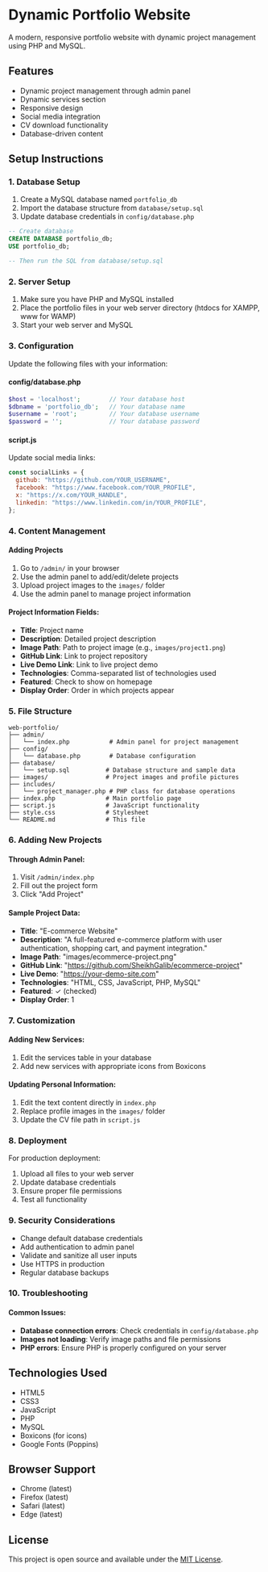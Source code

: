 # Dynamic Portfolio Website

A modern, responsive portfolio website with dynamic project management using PHP and MySQL.

## Features

- Dynamic project management through admin panel
- Dynamic services section
- Responsive design
- Social media integration
- CV download functionality
- Database-driven content

## Setup Instructions

### 1. Database Setup

1. Create a MySQL database named `portfolio_db`
2. Import the database structure from `database/setup.sql`
3. Update database credentials in `config/database.php`

```sql
-- Create database
CREATE DATABASE portfolio_db;
USE portfolio_db;

-- Then run the SQL from database/setup.sql
```

### 2. Server Setup

1. Make sure you have PHP and MySQL installed
2. Place the portfolio files in your web server directory (htdocs for XAMPP, www for WAMP)
3. Start your web server and MySQL

### 3. Configuration

Update the following files with your information:

#### config/database.php

```php
$host = 'localhost';        // Your database host
$dbname = 'portfolio_db';   // Your database name
$username = 'root';         // Your database username
$password = '';             // Your database password
```

#### script.js

Update social media links:

```javascript
const socialLinks = {
  github: "https://github.com/YOUR_USERNAME",
  facebook: "https://www.facebook.com/YOUR_PROFILE",
  x: "https://x.com/YOUR_HANDLE",
  linkedin: "https://www.linkedin.com/in/YOUR_PROFILE",
};
```

### 4. Content Management

#### Adding Projects

1. Go to `/admin/` in your browser
2. Use the admin panel to add/edit/delete projects
3. Upload project images to the `images/` folder
4. Use the admin panel to manage project information

#### Project Information Fields:

- **Title**: Project name
- **Description**: Detailed project description
- **Image Path**: Path to project image (e.g., `images/project1.png`)
- **GitHub Link**: Link to project repository
- **Live Demo Link**: Link to live project demo
- **Technologies**: Comma-separated list of technologies used
- **Featured**: Check to show on homepage
- **Display Order**: Order in which projects appear

### 5. File Structure

```
web-portfolio/
├── admin/
│   └── index.php           # Admin panel for project management
├── config/
│   └── database.php        # Database configuration
├── database/
│   └── setup.sql          # Database structure and sample data
├── images/                # Project images and profile pictures
├── includes/
│   └── project_manager.php # PHP class for database operations
├── index.php              # Main portfolio page
├── script.js              # JavaScript functionality
├── style.css              # Stylesheet
└── README.md              # This file
```

### 6. Adding New Projects

#### Through Admin Panel:

1. Visit `/admin/index.php`
2. Fill out the project form
3. Click "Add Project"

#### Sample Project Data:

- **Title**: "E-commerce Website"
- **Description**: "A full-featured e-commerce platform with user authentication, shopping cart, and payment integration."
- **Image Path**: "images/ecommerce-project.png"
- **GitHub Link**: "https://github.com/SheikhGalib/ecommerce-project"
- **Live Demo**: "https://your-demo-site.com"
- **Technologies**: "HTML, CSS, JavaScript, PHP, MySQL"
- **Featured**: ✓ (checked)
- **Display Order**: 1

### 7. Customization

#### Adding New Services:

1. Edit the services table in your database
2. Add new services with appropriate icons from Boxicons

#### Updating Personal Information:

1. Edit the text content directly in `index.php`
2. Replace profile images in the `images/` folder
3. Update the CV file path in `script.js`

### 8. Deployment

For production deployment:

1. Upload all files to your web server
2. Update database credentials
3. Ensure proper file permissions
4. Test all functionality

### 9. Security Considerations

- Change default database credentials
- Add authentication to admin panel
- Validate and sanitize all user inputs
- Use HTTPS in production
- Regular database backups

### 10. Troubleshooting

#### Common Issues:

- **Database connection errors**: Check credentials in `config/database.php`
- **Images not loading**: Verify image paths and file permissions
- **PHP errors**: Ensure PHP is properly configured on your server

## Technologies Used

- HTML5
- CSS3
- JavaScript
- PHP
- MySQL
- Boxicons (for icons)
- Google Fonts (Poppins)

## Browser Support

- Chrome (latest)
- Firefox (latest)
- Safari (latest)
- Edge (latest)

## License

This project is open source and available under the [MIT License](LICENSE).
